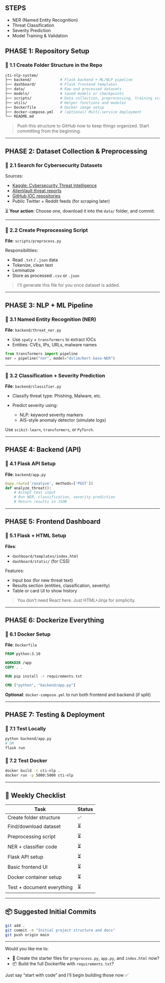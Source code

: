 ## STEPS

- NER (Named Entity Recognition)
- Threat Classification
- Severity Prediction
- Model Training & Validation

## PHASE 1: Repository Setup

### 🔹 1.1 Create Folder Structure in the Repo

```bash
cti-nlp-system/
├── backend/             # Flask backend + ML/NLP pipeline
├── dashboard/           # Flask frontend templates
├── data/                # Raw and processed datasets
├── models/              # Saved models or checkpoints
├── scripts/             # Data collection, preprocessing, training scripts
├── utils/               # Helper functions and modules
├── Dockerfile           # Docker image setup
├── docker-compose.yml   # (optional) Multi-service deployment
└── README.md
```

> Push this structure to GitHub now to keep things organized. Start committing from the beginning.

---

## PHASE 2: Dataset Collection & Preprocessing

### 🔹 2.1 Search for Cybersecurity Datasets

Sources:

- [Kaggle: Cybersecurity Threat Intelligence](https://www.kaggle.com/datasets)
- [AlienVault threat reports](https://otx.alienvault.com/)
- [GitHub IOC repositories](https://github.com/search?q=threat+intel+feeds)
- Public Twitter + Reddit feeds (for scraping later)

⏳ **Your action**: Choose one, download it into the `data/` folder, and commit.

---

### 🔹 2.2 Create Preprocessing Script

**File**: `scripts/preprocess.py`

Responsibilities:

- Read `.txt` / `.json` data
- Tokenize, clean text
- Lemmatize
- Store as processed `.csv` or `.json`

> I'll generate this file for you once dataset is added.

---

## PHASE 3: NLP + ML Pipeline

### 🔹 3.1 Named Entity Recognition (NER)

**File**: `backend/threat_ner.py`

- Use `spaCy` + `transformers` to extract IOCs
- Entities: CVEs, IPs, URLs, malware names

```python
from transformers import pipeline
ner = pipeline("ner", model="dslim/bert-base-NER")
```

---

### 🔹 3.2 Classification + Severity Prediction

**File**: `backend/classifier.py`

- Classify threat type: Phishing, Malware, etc.
- Predict severity using:

  - NLP: keyword severity markers
  - AIS-style anomaly detector (simulate logs)

Use `scikit-learn`, `transformers`, or `PyTorch`.

---

## PHASE 4: Backend (API)

### 🔹 4.1 Flask API Setup

**File**: `backend/app.py`

```python
@app.route('/analyze', methods=['POST'])
def analyze_threat():
    # Accept text input
    # Run NER, classification, severity prediction
    # Return results in JSON
```

---

## PHASE 5: Frontend Dashboard

### 🔹 5.1 Flask + HTML Setup

**Files**:

- `dashboard/templates/index.html`
- `dashboard/static/` (for CSS)

Features:

- Input box (for new threat text)
- Results section (entities, classification, severity)
- Table or card UI to show history

> You don’t need React here. Just HTML+Jinja for simplicity.

---

## PHASE 6: Dockerize Everything

### 🔹 6.1 Docker Setup

**File**: `Dockerfile`

```dockerfile
FROM python:3.10

WORKDIR /app
COPY . .

RUN pip install -r requirements.txt

CMD ["python", "backend/app.py"]
```

**Optional**: `docker-compose.yml` to run both frontend and backend (if split)

---

## PHASE 7: Testing & Deployment

### 🔹 7.1 Test Locally

```bash
python backend/app.py
# OR
flask run
```

### 🔹 7.2 Test Docker

```bash
docker build -t cti-nlp .
docker run -p 5000:5000 cti-nlp
```

---

## 🔁 Weekly Checklist

| Task                       | Status |
| -------------------------- | ------ |
| Create folder structure    | ✅     |
| Find/download dataset      | ⏳     |
| Preprocessing script       | ⏳     |
| NER + classifier code      | ⏳     |
| Flask API setup            | ⏳     |
| Basic frontend UI          | ⏳     |
| Docker container setup     | ⏳     |
| Test + document everything | ⏳     |

---

## 📦 Suggested Initial Commits

```bash
git add .
git commit -m "Initial project structure and docs"
git push origin main
```

---

Would you like me to:

- 📁 Create the starter files for `preprocess.py`, `app.py`, and `index.html` now?
- 📦 Build the full Dockerfile with `requirements.txt`?

Just say “start with code” and I’ll begin building those now ✅
